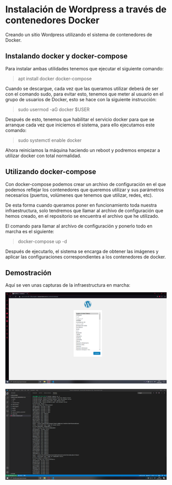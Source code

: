# Instalación de Wordpress a través de contenedores Docker

Creando un sitio Wordpress utilizando el sistema de contenedores de Docker.

## Instalando docker y docker-compose

Para instalar ambas utilidades tenemos que ejecutar el siguiente comando:

>apt install docker docker-compose

Cuando se descargue, cada vez que las queramos utilizar deberá de ser con el comando sudo, para evitar esto, tenemos que meter al usuario en el grupo de usuarios de Docker, esto se hace con la siguiente instrucción:

>sudo usermod -aG docker $USER

Después de esto, tenemos que habilitar el servicio docker para que se arranque cada vez que iniciemos el sistema, para ello ejecutamos este comando:

>sudo systemctl enable docker

Ahora reiniciamos la máquina haciendo un reboot y podremos empezar a utilizar docker con total normalidad.

## Utilizando docker-compose

Con docker-compose podemos crear un archivo de configuración en el que podemos reflejar los contenedores que queremos utilizar y sus parámetros necesarios (puertos, volúmenes que tenemos que utilizar, redes, etc).

De esta forma cuando queramos poner en funcionamiento toda nuestra infraestructura, solo tendremos que llamar al archivo de configuración que hemos creado, en el repositorio se encuentra el archivo que he utilizado.

El comando para llamar al archivo de configuración y ponerlo todo en marcha es el siguiente:

>docker-compose up -d

Después de ejecutarlo, el sistema se encarga de obtener las imágenes y aplicar las configuraciones correspondientes a los contenedores de docker.

## Demostración

Aquí se ven unas capturas de la infraestructura en marcha:

![Imagen de demostracion 1](/capturas/demostracion_1.png)

![Imagen de demostracion 1](/capturas/demostracion_2.png)
